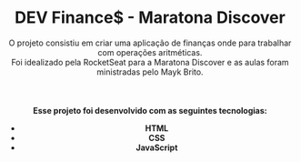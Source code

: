 <h1 align="center">
  <title="dev.finances" src=".github.com/andressa-ss/maratona-discover-dev.finances/blob/main/assets/logo.svg" width="220px" />
</h1>

<h1 align="center">DEV Finance$ - Maratona Discover </h1>

<p align="center">O projeto consistiu em criar uma aplicação de finanças 
onde para trabalhar com operações aritméticas. 
<br> Foi idealizado pela RocketSeat para a Maratona Discover e as aulas foram 
ministradas pelo Mayk Brito. </p>
<br>
<h4 align="center"> 
Esse projeto foi desenvolvido com as seguintes tecnologias:

<ul>
  <li> HTML </li>
  <li> CSS</li>
  <li>JavaScript </li>
</ul>
</p>

